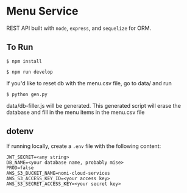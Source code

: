 # Menu Service
REST API built with `node`, `express`, and `sequelize` for ORM. 

## To Run
```
$ npm install
```
```
$ npm run develop
```
If you'd like to reset db with the menu.csv file, go to data/ and run 
```
$ python gen.py
```
data/db-filler.js will be generated. This generated script will erase the database and fill in the menu items in the menu.csv file

## dotenv
If running locally, create a `.env` file with the following content:
```
JWT_SECRET=<any string>
DB_NAME=<your database name, probably mise>
PROD=false
AWS_S3_BUCKET_NAME=nomi-cloud-services
AWS_S3_ACCESS_KEY_ID=<your access key>
AWS_S3_SECRET_ACCESS_KEY=<your secret key>
```


